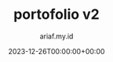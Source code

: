 ---
title: "portofolio v2"
date: 2023-12-26T00:00:00+00:00
author: ariaf.my.id
layout: link
url_to_redirect: "https://ariaf.my.id/portofolio_v.2"
categories: web
tags: [web]
---